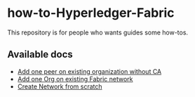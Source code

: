 # how-to-Hyperledger-Fabric
This repository is for people who wants guides some how-tos.

## Available docs

- [Add one peer on existing organization without CA](https://github.com/ChoiSD/how-to-Hyperledger-Fabric/blob/master/Docs/Add-Peer-On-Existing-Org-No-CA.md)
- [Add one Org on existing Fabric network](https://github.com/ChoiSD/how-to-Hyperledger-Fabric/blob/master/Docs/Add-Org-On-Existing-Network.md)
- [Create Network from scratch](https://github.com/ChoiSD/how-to-Hyperledger-Fabric/blob/master/Docs/Build-From-Scratch)